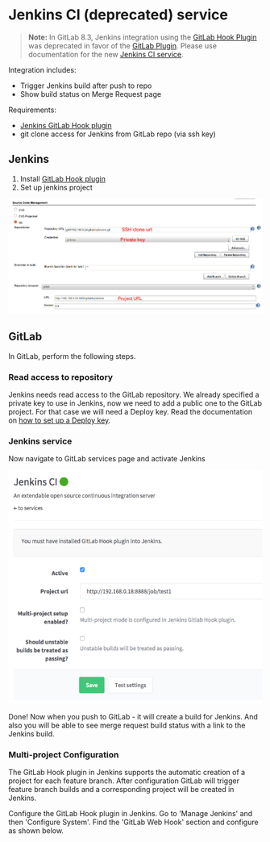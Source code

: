 # Jenkins CI (deprecated) service

>**Note:** In GitLab 8.3, Jenkins integration using the
[GitLab Hook Plugin](https://wiki.jenkins.io/display/JENKINS/GitLab+Hook+Plugin)
was deprecated in favor of the
[GitLab Plugin](https://wiki.jenkins.io/display/JENKINS/GitLab+Plugin).
Please use documentation for the new [Jenkins CI service](jenkins.md).

Integration includes:

- Trigger Jenkins build after push to repo
- Show build status on Merge Request page

Requirements:

- [Jenkins GitLab Hook plugin](https://wiki.jenkins.io/display/JENKINS/GitLab+Hook+Plugin)
- git clone access for Jenkins from GitLab repo (via ssh key)

## Jenkins

1. Install [GitLab Hook plugin](https://wiki.jenkins.io/display/JENKINS/GitLab+Hook+Plugin)
1. Set up jenkins project

![screen](img/jenkins_project.png)

## GitLab

In GitLab, perform the following steps.

### Read access to repository

Jenkins needs read access to the GitLab repository. We already specified a
private key to use in Jenkins, now we need to add a public one to the GitLab
project. For that case we will need a Deploy key. Read the documentation on
[how to set up a Deploy key](../ssh/README.md#deploy-keys).

### Jenkins service

Now navigate to GitLab services page and activate Jenkins

![screen](img/jenkins_gitlab_service.png)

Done! Now when you push to GitLab - it will create a build for Jenkins.
And also you will be able to see merge request build status with a link to the Jenkins build.

### Multi-project Configuration

The GitLab Hook plugin in Jenkins supports the automatic creation of a project
for each feature branch. After configuration GitLab will trigger feature branch
builds and a corresponding project will be created in Jenkins.

Configure the GitLab Hook plugin in Jenkins. Go to 'Manage Jenkins' and then
'Configure System'. Find the 'GitLab Web Hook' section and configure as shown below.
